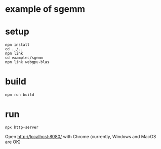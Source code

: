 # example of sgemm

# setup
```
npm install
cd ../..
npm link
cd examples/sgemm
npm link webgpu-blas
```

# build
```
npm run build
```

# run
```
npx http-server
```

Open [http://localhost:8080/](http://localhost:8080/) with Chrome (currently, Windows and MacOS are OK)
